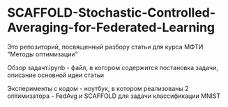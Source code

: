 # SCAFFOLD-Stochastic-Controlled-Averaging-for-Federated-Learning
Это репозиторий, посвященный разбору статьи для курса МФТИ "Методы оптимизации"

Обзор задачт.ipynb - файл, в котором содержится постановка задачи, описание основной идеи статьи

Эксперименты с кодом - ноутбук, в котором реализованы 2 оптимизатора - FedAvg и SCAFFOLD для задачи классификации MNIST
